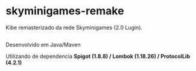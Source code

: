 # skyminigames-remake
Kibe remasterizado da rede Skyminigames (2.0 Lugin).
##
<p align="left"> 
  Desenvolvido em Java/Maven
  </p>
 <p align="left">
  Utilizando de dependencia 
<strong> Spigot (1.8.8) / Lombok (1.18.26) / ProtocolLib (4.2.1) <strong>
  </p>
